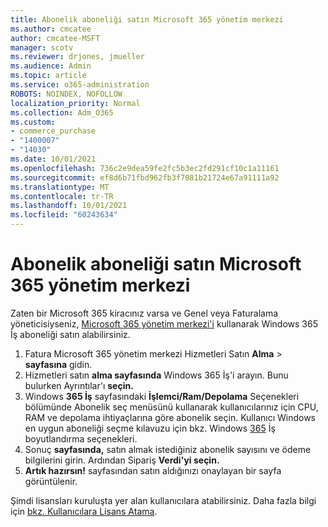 ```yaml
---
title: Abonelik aboneliği satın Microsoft 365 yönetim merkezi
ms.author: cmcatee
author: cmcatee-MSFT
manager: scotv
ms.reviewer: drjones, jmueller
ms.audience: Admin
ms.topic: article
ms.service: o365-administration
ROBOTS: NOINDEX, NOFOLLOW
localization_priority: Normal
ms.collection: Adm_O365
ms.custom:
- commerce_purchase
- "1400007"
- "14030"
ms.date: 10/01/2021
ms.openlocfilehash: 736c2e9dea59fe2fc5b3ec2fd291cf10c1a11161
ms.sourcegitcommit: ef8d6b71fbd962fb3f7081b21724e67a91111a92
ms.translationtype: MT
ms.contentlocale: tr-TR
ms.lasthandoff: 10/01/2021
ms.locfileid: "60243634"
---
```

# <a name="buy-a-subscription-through-the-microsoft-365-admin-center"></a>Abonelik aboneliği satın Microsoft 365 yönetim merkezi

Zaten bir Microsoft 365 kiracınız varsa ve Genel veya Faturalama yöneticisiyseniz, [Microsoft 365 yönetim merkezi'i](https://go.microsoft.com/fwlink/p/?linkid=2024339) kullanarak Windows 365 İş aboneliği satın alabilirsiniz.

1. Fatura Microsoft 365 yönetim merkezi Hizmetleri Satın **Alma**  >  **sayfasına** gidin.
2. Hizmetleri satın **alma sayfasında** Windows 365 İş'i arayın. Bunu bulurken Ayrıntılar'ı **seçin.**
3. Windows **365 İş** sayfasındaki **İşlemci/Ram/Depolama** Seçenekleri bölümünde Abonelik seç menüsünü  kullanarak kullanıcılarınız için CPU, RAM ve depolama ihtiyaçlarına göre abonelik seçin. Kullanıcı Windows en uygun aboneliği seçme kılavuzu için bkz. Windows [365](https://docs.microsoft.com/microsoft-365/admin/setup/windows-365-business-sizing) İş boyutlandırma seçenekleri.
4. Sonuç **sayfasında,** satın almak istediğiniz abonelik sayısını ve ödeme bilgilerini girin. Ardından Sipariş **Verdi'yi seçin.**
5. **Artık hazırsın!** sayfasından satın aldığınızı onaylayan bir sayfa görüntülenir.

Şimdi lisansları kuruluşta yer alan kullanıcılara atabilirsiniz. Daha fazla bilgi için [bkz. Kullanıcılara Lisans Atama](https://docs.microsoft.com/microsoft-365/admin/setup/get-started-windows-365-business#assign-licenses-to-users).
